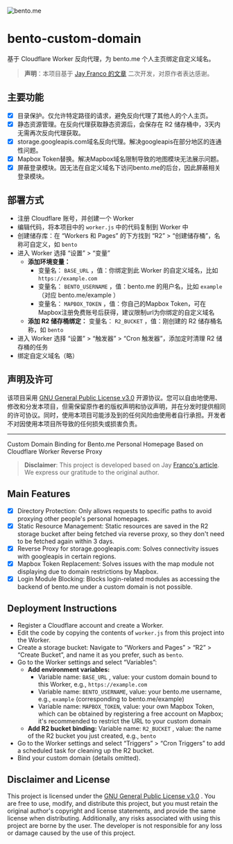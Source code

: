 ![bento.me](https://global-uploads.webflow.com/6335b33630f88833a92915fc/63e91e61f16d3f5449b176ca_Open%20Graph%20Image%203.png)

# bento-custom-domain

基于 Cloudflare Worker 反向代理，为 bento.me 个人主页绑定自定义域名。

> **声明**：本项目基于 [Jay Franco 的文章](https://jayfranco.hashnode.dev/custom-domain-for-bento-with-cloudflare-workers) 二次开发，对原作者表达感谢。

## 主要功能

* [x] 目录保护。仅允许特定路径的请求，避免反向代理了其他人的个人主页。
* [x] 静态资源管理。在反向代理获取静态资源后，会保存在 R2 储存桶中，3天内无需再次反向代理获取。
* [x] storage.googleapis.com域名反向代理。解决googleapis在部分地区的连通性问题。
* [x] Mapbox Token替换。解决Mapbox域名限制导致的地图模块无法展示问题。
* [x] 屏蔽登录模块。因无法在自定义域名下访问bento.me的后台，因此屏蔽相关登录模块。

## 部署方式

- 注册 Cloudflare 账号，并创建一个 Worker
- 编辑代码，将本项目中的 `worker.js` 中的代码复制到 Worker 中
- 创建储存库：在 “Workers 和 Pages” 的下方找到 “R2” > “创建储存桶”，名称可自定义，如 `bento`
- 进入 Worker 选择 “设置” > “变量”
  - **添加环境变量：**
    - 变量名： `BASE_URL` ，值：你绑定到此 Worker 的自定义域名，比如 `https://example.com`
    - 变量名： `BENTO_USERNAME` ，值：bento.me 的用户名，比如 `example` （对应 bento.me/example ）
    - 变量名： `MAPBOX_TOKEN` ，值：你自己的Mapbox Token，可在Mapbox注册免费账号后获得，建议限制url为你绑定的自定义域名
  - **添加 R2 储存桶绑定：**
    变量名： `R2_BUCKET` ，值：刚创建的 R2 储存桶名称，如 `bento`
- 进入 Worker 选择 “设置” > “触发器” > “Cron 触发器”，添加定时清理 R2 储存桶的任务
- 绑定自定义域名（略）

## 声明及许可
该项目采用 [GNU General Public License v3.0](https://www.gnu.org/licenses/gpl-3.0.en.html) 开源协议。您可以自由地使用、修改和分发本项目，但需保留原作者的版权声明和协议声明，并在分发时提供相同的许可协议。同时，使用本项目可能涉及到的任何风险由使用者自行承担。开发者不对因使用本项目所导致的任何损失或损害负责。

---

Custom Domain Binding for Bento.me Personal Homepage Based on Cloudflare Worker Reverse Proxy

> **Disclaimer**: This project is developed based on Jay [Franco's article](https://jayfranco.hashnode.dev/custom-domain-for-bento-with-cloudflare-workers). We express our gratitude to the original author.

## Main Features

* [x] Directory Protection: Only allows requests to specific paths to avoid proxying other people's personal homepages.
* [x] Static Resource Management: Static resources are saved in the R2 storage bucket after being fetched via reverse proxy, so they don't need to be fetched again within 3 days.
* [x] Reverse Proxy for storage.googleapis.com: Solves connectivity issues with googleapis in certain regions.
* [x] Mapbox Token Replacement: Solves issues with the map module not displaying due to domain restrictions by Mapbox.
* [x] Login Module Blocking: Blocks login-related modules as accessing the backend of bento.me under a custom domain is not possible.

## Deployment Instructions

- Register a Cloudflare account and create a Worker.
- Edit the code by copying the contents of `worker.js` from this project into the Worker.
- Create a storage bucket: Navigate to “Workers and Pages” > “R2” > “Create Bucket”, and name it as you prefer, such as `bento`.
- Go to the Worker settings and select “Variables”:
  - **Add environment variables:**
    - Variable name: `BASE_URL` , value: your custom domain bound to this Worker, e.g., `https://example.com`
    - Variable name: `BENTO_USERNAME`, value: your bento.me username, e.g., `example` (corresponding to bento.me/example)
    - Variable name: `MAPBOX_TOKEN`, value: your own Mapbox Token, which can be obtained by registering a free account on Mapbox; it's recommended to restrict the URL to your custom domain
  - **Add R2 bucket binding:**
    Variable name: `R2_BUCKET` , value: the name of the R2 bucket you just created, e.g., `bento`
- Go to the Worker settings and select “Triggers” > “Cron Triggers” to add a scheduled task for cleaning up the R2 bucket.
- Bind your custom domain (details omitted).

## Disclaimer and License
This project is licensed under the [GNU General Public License v3.0](https://www.gnu.org/licenses/gpl-3.0.en.html) . You are free to use, modify, and distribute this project, but you must retain the original author's copyright and license statements, and provide the same license when distributing. Additionally, any risks associated with using this project are borne by the user. The developer is not responsible for any loss or damage caused by the use of this project.
